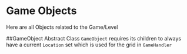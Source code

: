 # Game Objects
Here are all Objects related to the Game/Level

##GameObject
Abstract Class <code>GameObject</code> requires its children to always have a current <code>Location</code> set which is used for the grid in <code>GameHandler</code>
